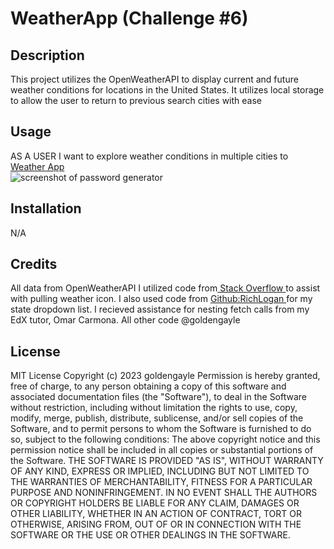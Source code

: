 # WeatherApp (Challenge #6)

## Description
This project utilizes the OpenWeatherAPI to display current and future weather conditions for locations in the United States. It utilizes local storage to allow the user to return to previous search cities with ease

## Usage
AS A USER I want to explore weather conditions in multiple cities to 
<br><a href="https://goldengayle.github.io/WeatherApp/">Weather App</a>
<br><img src="passwordgeneratorscreenshot.png" alt="screenshot of password generator">

## Installation
N/A


## Credits
All data from OpenWeatherAPI
I utilized code from<a href ="https://stackoverflow.com/questions/44177417/how-to-display-openweathermap-weather-icon">  Stack Overflow </a> to assist with pulling weather icon.
I also used code from <a href ="https://gist.github.com/RichLogan/9903043"> Github:RichLogan </a>for my state dropdown list.
I recieved assistance for nesting fetch calls from my EdX tutor, Omar Carmona. 
All other code @goldengayle


## License
MIT License
Copyright (c) 2023 goldengayle
Permission is hereby granted, free of charge, to any person obtaining a copy of this software and associated documentation files (the "Software"), to deal in the Software without restriction, including without limitation the rights to use, copy, modify, merge, publish, distribute, sublicense, and/or sell copies of the Software, and to permit persons to whom the Software is furnished to do so, subject to the following conditions:
The above copyright notice and this permission notice shall be included in all copies or substantial portions of the Software.
THE SOFTWARE IS PROVIDED "AS IS", WITHOUT WARRANTY OF ANY KIND, EXPRESS OR IMPLIED, INCLUDING BUT NOT LIMITED TO THE WARRANTIES OF MERCHANTABILITY, FITNESS FOR A PARTICULAR PURPOSE AND NONINFRINGEMENT. IN NO EVENT SHALL THE AUTHORS OR COPYRIGHT HOLDERS BE LIABLE FOR ANY CLAIM, DAMAGES OR OTHER LIABILITY, WHETHER IN AN ACTION OF CONTRACT, TORT OR OTHERWISE, ARISING FROM, OUT OF OR IN CONNECTION WITH THE SOFTWARE OR THE USE OR OTHER DEALINGS IN THE SOFTWARE.
